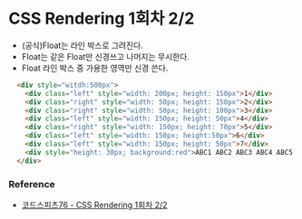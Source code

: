 # CSS Rendering 1회차 2/2

- (공식)Float는 라인 박스로 그려진다.
- Float는 같은 Float만 신경쓰고 나머지는 무시한다.
- Float 라인 박스 중 가용한 영역만 신경 쓴다.

```html
  <div style="witdh:500px">
    <div class="left" style="width: 200px; height: 150px">1</div>
    <div class="right" style="width: 50px; height: 150px">2</div>
    <div class="right" style="width: 50px; height: 100px">3</div>
    <div class="left" style="width: 150px; height: 50px">4</div>
    <div class="right" style="width: 150px; height: 70px">5</div>
    <div class="left" style="width: 150px; height:50px">6</div>
    <div class="left" style="width: 150px; height: 50px">7</div>
    <div style="height: 30px; background:red">ABC1 ABC2 ABC3 ABC4 ABC5 ABC6 ABC7 ABC8</div>
  </div>
```
### Reference
- [코드스피츠76 - CSS Rendering 1회차 2/2](https://www.youtube.com/watch?v=ybNH1a14vQY&t=1180s)